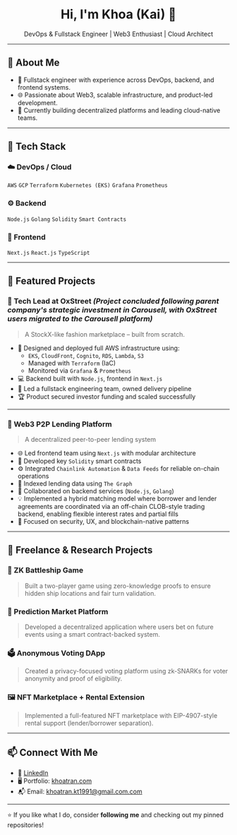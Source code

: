<h1 align="center">Hi, I'm Khoa (Kai) 👋</h1>

<p align="center">
  DevOps & Fullstack Engineer | Web3 Enthusiast | Cloud Architect
</p>

---

## 🚀 About Me

- 🔧 Fullstack engineer with experience across DevOps, backend, and frontend systems.
- 🌐 Passionate about Web3, scalable infrastructure, and product-led development.
- 🔭 Currently building decentralized platforms and leading cloud-native teams.

---

## 🧰 Tech Stack

### ☁️ DevOps / Cloud
`AWS` `GCP` `Terraform` `Kubernetes (EKS)` `Grafana` `Prometheus`

### ⚙️ Backend
`Node.js` `Golang` `Solidity` `Smart Contracts`

### 🎨 Frontend
`Next.js` `React.js` `TypeScript`

---

## 🌟 Featured Projects

### 🥇 Tech Lead at OxStreet *(Project concluded following parent company's strategic investment in Carousell, with OxStreet users migrated to the Carousell platform)*
> A StockX-like fashion marketplace – built from scratch.

- 🚀 Designed and deployed full AWS infrastructure using:
  - `EKS`, `CloudFront`, `Cognito`, `RDS`, `Lambda`, `S3`
  - Managed with `Terraform` (IaC)
  - Monitored via `Grafana` & `Prometheus`
- 💻 Backend built with `Node.js`, frontend in `Next.js`
- 👥 Led a fullstack engineering team, owned delivery pipeline
- 🏆 Product secured investor funding and scaled successfully

---

### 🥈 Web3 P2P Lending Platform
> A decentralized peer-to-peer lending system

- 🌐 Led frontend team using `Next.js` with modular architecture
- 🔐 Developed key `Solidity` smart contracts
- ⚙️ Integrated `Chainlink Automation` & `Data Feeds` for reliable on-chain operations
- 🔎 Indexed lending data using `The Graph`
- 🤝 Collaborated on backend services (`Node.js`, `Golang`)
- 💡 Implemented a hybrid matching model where borrower and lender agreements are coordinated via an off-chain CLOB-style trading backend, enabling flexible interest rates and partial fills
- 🎯 Focused on security, UX, and blockchain-native patterns

---

## 🧪 Freelance & Research Projects

### 🧠 ZK Battleship Game  
> Built a two-player game using zero-knowledge proofs to ensure hidden ship locations and fair turn validation.

### 🎯 Prediction Market Platform  
> Developed a decentralized application where users bet on future events using a smart contract-backed system.

### 🗳️ Anonymous Voting DApp  
> Created a privacy-focused voting platform using zk-SNARKs for voter anonymity and proof of eligibility.

### 🖼️ NFT Marketplace + Rental Extension  
> Implemented a full-featured NFT marketplace with EIP-4907-style rental support (lender/borrower separation).

---

<!-- ## 📊 GitHub Stats

<p align="center">
  <img src="https://github-readme-stats.vercel.app/api?username=khoatrankt1991&show_icons=true&theme=default" alt="Stats" />
</p>

--- -->

## 📫 Connect With Me

- 💼 [LinkedIn](https://www.linkedin.com/in/khoatrankt1991)  
- 🖥️ Portfolio: [khoatran.com](https://khoatran.com)  
- 📬 Email: khoatran.kt1991@gmail.com.com

---


⭐️ If you like what I do, consider **following me** and checking out my pinned repositories!
